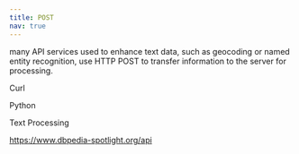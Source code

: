 ```yaml
---
title: POST
nav: true
---
```


many API services used to enhance text data, such as geocoding or named entity recognition, use HTTP POST to transfer information to the server for processing.

Curl

Python

Text Processing

https://www.dbpedia-spotlight.org/api
